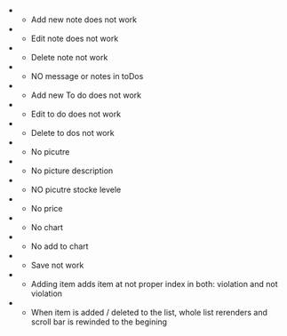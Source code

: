 * + Add new note does not work
* + Edit note does not work
* + Delete note not work
* + NO message or notes in toDos
* + Add new To do does not work
* + Edit to do does not work
* + Delete to dos not work
* + No picutre
* + No picture description
* + NO picutre stocke levele
* + No price
* - No chart
* + No add to chart
* - Save not work
* + Adding item adds item at not proper index in both: violation and not violation
* - When item is added / deleted to the list, whole list rerenders and scroll bar is rewinded to the begining